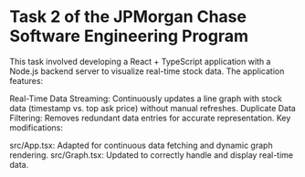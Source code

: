 # Task 2 of the JPMorgan Chase Software Engineering Program

This task involved developing a React + TypeScript application with a Node.js backend server to visualize real-time stock data. The application features:

Real-Time Data Streaming: Continuously updates a line graph with stock data (timestamp vs. top ask price) without manual refreshes.
Duplicate Data Filtering: Removes redundant data entries for accurate representation.
Key modifications:

src/App.tsx: Adapted for continuous data fetching and dynamic graph rendering.
src/Graph.tsx: Updated to correctly handle and display real-time data.
